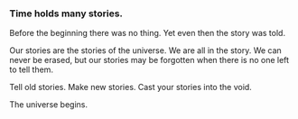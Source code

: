 

### Time holds many stories. 

Before the beginning there was no thing. Yet even then the story was told.

Our stories are the stories of the universe. We are all in the story. We can never be erased, but our stories may be forgotten when there is no one left to tell them. 

Tell old stories. Make new stories. Cast your stories into the void. 

The universe begins.